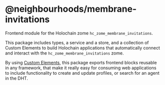 # @neighbourhoods/membrane-invitations

Frontend module for the Holochain zome `hc_zome_membrane_invitations`.

This package includes types, a service and a store, and a collection of Custom Elements to build Holochain applications that automatically connect and interact with the `hc_zome_membrane_invitations` zome.

By using [Custom Elements](https://developers.google.com/web/fundamentals/web-components/customelements), this package exports frontend blocks reusable in any framework, that make it really easy for consuming web applications to include functionality to create and update profiles, or search for an agent in the DHT.
